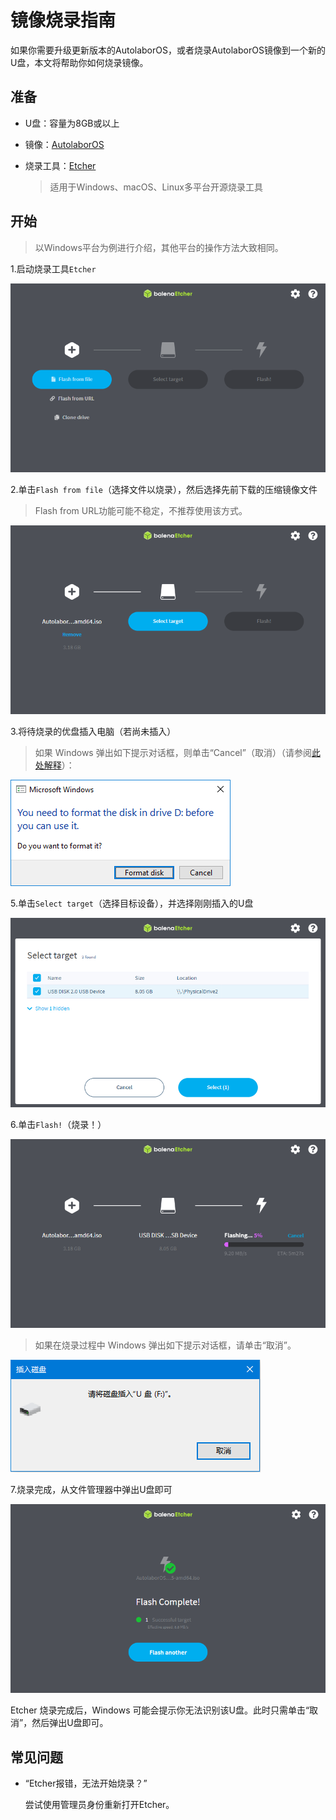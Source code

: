 # 镜像烧录指南

如果你需要升级更新版本的AutolaborOS，或者烧录AutolaborOS镜像到一个新的U盘，本文将帮助你如何烧录镜像。

## 准备

* U盘：容量为8GB或以上

* 镜像：[AutolaborOS](http://www.autolabor.com.cn/download)

* 烧录工具：[Etcher](https://www.balena.io/etcher/)

  > 适用于Windows、macOS、Linux多平台开源烧录工具

## 开始

> 以Windows平台为例进行介绍，其他平台的操作方法大致相同。

1.启动烧录工具`Etcher`

  ![](imgs/windows_etcher_start.png)

2.单击`Flash from file`（选择文件以烧录），然后选择先前下载的压缩镜像文件

  > Flash from URL功能可能不稳定，不推荐使用该方式。

  ![](imgs/windows_etcher_select_image.png)

3.将待烧录的优盘插入电脑（若尚未插入）
  > 如果 Windows 弹出如下提示对话框，则单击“Cancel”（取消）（请参阅[此处解释](https://github.com/balena-io/etcher/issues/2024)）：

  ![](imgs/windows_etcher_format_disk.png)

5.单击`Select target`（选择目标设备），并选择刚刚插入的U盘

  ![](imgs/windows_etcher_select_disk.png)

6.单击`Flash!`（烧录！）

  ![](imgs/windows_etcher_flashing.png)

  > 如果在烧录过程中 Windows 弹出如下提示对话框，请单击“取消”。

  ![](imgs/windows_etcher_insert_disk.png)

7.烧录完成，从文件管理器中弹出U盘即可

  ![](imgs/windows_etcher_flash_complete.png)


Etcher 烧录完成后，Windows 可能会提示你无法识别该U盘。此时只需单击“取消”，然后弹出U盘即可。

## 常见问题

* “Etcher报错，无法开始烧录？”

  尝试使用管理员身份重新打开Etcher。

